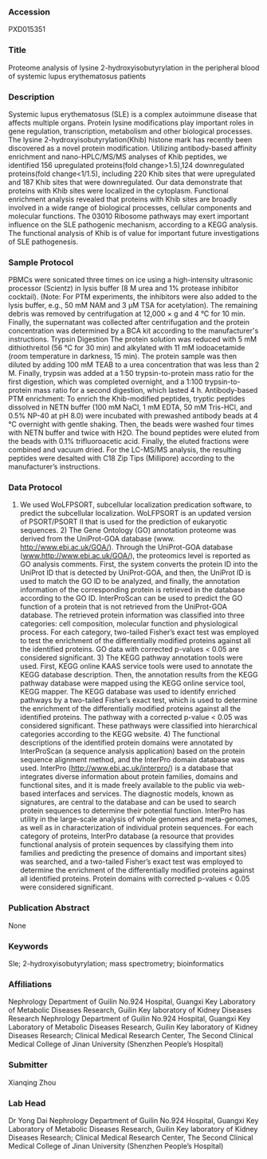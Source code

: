 ### Accession
PXD015351

### Title
Proteome analysis of lysine 2-hydroxyisobutyrylation in the peripheral blood of systemic lupus erythematosus patients

### Description
Systemic lupus erythematosus (SLE) is a complex autoimmune disease that affects multiple organs. Protein lysine modifications play important roles in gene regulation, transcription, metabolism and other biological processes. The lysine 2-hydroxyisobutyrylation(Khib) histone mark has recently been discovered as a novel protein modification. Utilizing antibody-based affinity enrichment and nano-HPLC/MS/MS analyses of Khib peptides, we identified 156 upregulated proteins(fold change>1.5),124 downregulated proteins(fold change<1/1.5), including 220 Khib sites that were upregulated and 187 Khib sites that were downregulated. Our data demonstrate that proteins with Khib sites were localized in the cytoplasm. Functional enrichment analysis revealed that proteins with Khib sites are broadly involved in a wide range of biological processes, cellular components and molecular functions. The 03010 Ribosome pathways may exert important influence on the SLE pathogenic mechanism, according to a KEGG analysis. The functional analysis of Khib is of value for important future investigations of SLE pathogenesis.

### Sample Protocol
PBMCs were sonicated three times on ice using a high-intensity ultrasonic processor (Scientz) in lysis buffer (8 M urea and 1% protease inhibitor cocktail). (Note: For PTM experiments, the inhibitors were also added to the lysis buffer, e.g., 50 mM NAM and 3 μM TSA for acetylation). The remaining debris was removed by centrifugation at 12,000 × g and 4 °C for 10 min. Finally, the supernatant was collected after centrifugation and the protein concentration was determined by a BCA kit according to the manufacturer's instructions. Trypsin Digestion The protein solution was reduced with 5 mM dithiothreitol (56 °C for 30 min) and alkylated with 11 mM iodoacetamide (room temperature in darkness, 15 min). The protein sample was then diluted by adding 100 mM TEAB to a urea concentration that was less than 2 M. Finally, trypsin was added at a 1:50 trypsin-to-protein mass ratio for the first digestion, which was completed overnight, and a 1:100 trypsin-to-protein mass ratio for a second digestion, which lasted 4 h. Antibody-based PTM enrichment: To enrich the Khib-modified peptides, tryptic peptides dissolved in NETN buffer (100 mM NaCl, 1 mM EDTA, 50 mM Tris-HCl, and 0.5% NP-40 at pH 8.0) were incubated with prewashed antibody beads at 4 °C overnight with gentle shaking. Then, the beads were washed four times with NETN buffer and twice with H2O. The bound peptides were eluted from the beads with 0.1% trifluoroacetic acid. Finally, the eluted fractions were combined and vacuum dried. For the LC-MS/MS analysis, the resulting peptides were desalted with C18 Zip Tips (Millipore) according to the manufacturer’s instructions.

### Data Protocol
1) We used WoLFPSORT, subcellular localization predication software, to predict the subcellular localization. WoLFPSORT is an updated version of PSORT/PSORT II that is used for the prediction of eukaryotic sequences. 2) The Gene Ontology (GO) annotation proteome was derived from the UniProt-GOA database (www. http://www.ebi.ac.uk/GOA/). Through the UniProt-GOA database (www.http://www.ebi.ac.uk/GOA/), the proteomics level is reported as GO analysis comments. First, the system converts the protein ID into the UniProt ID that is detected by UniProt-GOA, and then, the UniProt ID is used to match the GO ID to be analyzed, and finally, the annotation information of the corresponding protein is retrieved in the database according to the GO ID. InterProScan can be used to predict the GO function of a protein that is not retrieved from the UniProt-GOA database. The retrieved protein information was classified into three categories: cell composition, molecular function and physiological process. For each category, two-tailed Fisher’s exact test was employed to test the enrichment of the differentially modified proteins against all the identified proteins. GO data with corrected p-values < 0.05 are considered significant. 3) The KEGG pathway annotation tools were used. First, KEGG online KAAS service tools were used to annotate the KEGG database description. Then, the annotation results from the KEGG pathway database were mapped using the KEGG online service tool, KEGG mapper. The KEGG database was used to identify enriched pathways by a two-tailed Fisher’s exact test, which is used to determine the enrichment of the differentially modified proteins against all the identified proteins. The pathway with a corrected p-value < 0.05 was considered significant. These pathways were classified into hierarchical categories according to the KEGG website. 4) The functional descriptions of the identified protein domains were annotated by InterProScan (a sequence analysis application) based on the protein sequence alignment method, and the InterPro domain database was used. InterPro (http://www.ebi.ac.uk/interpro/) is a database that integrates diverse information about protein families, domains and functional sites, and it is made freely available to the public via web-based interfaces and services. The diagnostic models, known as signatures, are central to the database and can be used to search protein sequences to determine their potential function. InterPro has utility in the large-scale analysis of whole genomes and meta-genomes, as well as in characterization of individual protein sequences. For each category of proteins, InterPro database (a resource that provides functional analysis of protein sequences by classifying them into families and predicting the presence of domains and important sites) was searched, and a two-tailed Fisher’s exact test was employed to determine the enrichment of the differentially modified proteins against all identified proteins. Protein domains with corrected p-values < 0.05 were considered significant.

### Publication Abstract
None

### Keywords
Sle; 2-hydroxyisobutyrylation; mass spectrometry; bioinformatics

### Affiliations
Nephrology Department of Guilin No.924 Hospital, Guangxi Key Laboratory of Metabolic Diseases Research, Guilin Key laboratory of Kidney Diseases Research
Nephrology Department of Guilin No.924 Hospital, Guangxi Key Laboratory of Metabolic Diseases Research, Guilin Key laboratory of Kidney Diseases Research; Clinical Medical Research Center, The Second Clinical Medical College of Jinan University (Shenzhen People’s Hospital)

### Submitter
Xianqing Zhou

### Lab Head
Dr Yong Dai
Nephrology Department of Guilin No.924 Hospital, Guangxi Key Laboratory of Metabolic Diseases Research, Guilin Key laboratory of Kidney Diseases Research; Clinical Medical Research Center, The Second Clinical Medical College of Jinan University (Shenzhen People’s Hospital)


